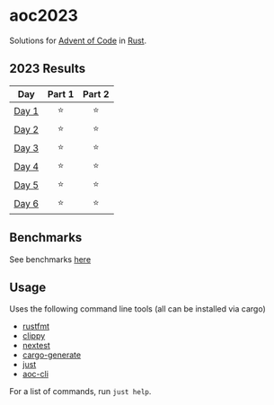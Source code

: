 # aoc2023

Solutions for [Advent of Code](https://adventofcode.com/) in [Rust](https://www.rust-lang.org/).

<!--- advent_readme_stars table --->
## 2023 Results

| Day | Part 1 | Part 2 |
| :---: | :---: | :---: |
| [Day 1](https://adventofcode.com/2023/day/1) | ⭐ | ⭐ |
| [Day 2](https://adventofcode.com/2023/day/2) | ⭐ | ⭐ |
| [Day 3](https://adventofcode.com/2023/day/3) | ⭐ | ⭐ |
| [Day 4](https://adventofcode.com/2023/day/4) | ⭐ | ⭐ |
| [Day 5](https://adventofcode.com/2023/day/5) | ⭐ | ⭐ |
| [Day 6](https://adventofcode.com/2023/day/6) | ⭐ | ⭐ |
<!--- advent_readme_stars table --->

## Benchmarks

See benchmarks [here](./benchmarks.txt)

## Usage

Uses the following command line tools (all can be installed via cargo)
- [rustfmt](https://github.com/rust-lang/rustfmt)
- [clippy](https://github.com/rust-lang/rust-clippy)
- [nextest](https://github.com/nextest-rs/nextest)
- [cargo-generate](https://github.com/cargo-generate/cargo-generate)
- [just](https://github.com/casey/just)
- [aoc-cli](https://github.com/scarvalhojr/aoc-cli)

For a list of commands, run `just help`.
